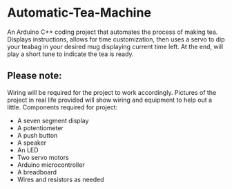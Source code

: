 # Automatic-Tea-Machine
An Arduino C++ coding project that automates the process of making tea. Displays instructions, allows for time customization, then uses a servo to dip your teabag in your desired mug displaying current time left. At the end, will play a short tune to indicate the tea is ready.

## Please note:
Wiring will be required for the project to work accordingly. Pictures of the project in real life provided will show wiring and equipment to help out a little.
Components required for project: 
- A seven segment display
- A potentiometer
- A push button
- A speaker
- An LED
- Two servo motors
- Arduino microcontroller
- A breadboard
- Wires and resistors as needed
